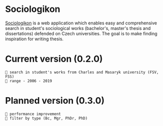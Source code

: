 # Sociologikon

[Sociologikon](https://buresj.github.io/sociologikon/) is a web application which enables easy and comprehensive search in student's sociological works (bachelor's, master's thesis and dissertations) defended on Czech universities. The goal is to make finding inspiration for writing thesis.

# Current version (0.2.0)

    🍰 search in student's works from Charles and Masaryk university (FSV, FSS)
    🍰 range - 2006 - 2019

# Planned version (0.3.0)

    🍰 performance improvement
    🍰 filter by type (Bc, Mgr, PhDr, PhD)
